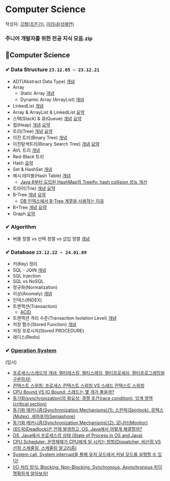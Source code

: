 # Computer Science

작성자: [깃짱(조은기)](https://github.com/gitchannn), [이리내(성채연)](https://github.com/hectick)

### 주니어 개발자를 위한 전공 지식 모음.zip

## 💋Computer Science

### ✔ Data Structure `23.12.05 ~ 23.12.21`

- ADT(Abstract Data Type) [개념](https://engineerinsight.tistory.com/313)
- Array
  - Static Array [개념](https://engineerinsight.tistory.com/311#%F0%9F%92%8B%C2%A0%EB%B0%B0%EC%97%B4(Array)-1)
  - Dynamic Array (ArrayList) [개념](https://engineerinsight.tistory.com/311#%F0%9F%92%8B%C2%A0%EB%8F%99%EC%A0%81%20%EB%B0%B0%EC%97%B4(Dynamic%20Array)-1)
- LinkedList [개념](https://engineerinsight.tistory.com/m/314)
- Array & ArrayList & LinkedList [요약](https://github.com/seoul-developer/CS/blob/irene/%EC%9E%90%EB%A3%8C%EA%B5%AC%EC%A1%B0/Array%20vs%20ArrayList%20vs%20LinkedList.md)
- 스택(Stack) & 큐(Queue) [개념](https://engineerinsight.tistory.com/315) [요약](https://github.com/seoul-developer/CS/blob/irene/%EC%9E%90%EB%A3%8C%EA%B5%AC%EC%A1%B0/Stack%20and%20Queue.md)
- 힙(Heap) [개념](https://engineerinsight.tistory.com/320) [요약](https://github.com/seoul-developer/CS/blob/irene/%EC%9E%90%EB%A3%8C%EA%B5%AC%EC%A1%B0/Binary%20Heap.md)
- 트리(Tree) [개념](https://engineerinsight.tistory.com/316) [요약](https://github.com/seoul-developer/CS/blob/irene/%EC%9E%90%EB%A3%8C%EA%B5%AC%EC%A1%B0/Tree.md)
- 이진 트리(Binary Tree) [개념](https://engineerinsight.tistory.com/317)
- 이진탐색트리(Binary Search Tree) [개념](https://engineerinsight.tistory.com/321) [요약](https://github.com/seoul-developer/CS/blob/irene/%EC%9E%90%EB%A3%8C%EA%B5%AC%EC%A1%B0/Binary%20Search%20Tree.md)
- AVL 트리 [개념](https://engineerinsight.tistory.com/329)
- Red-Black 트리
- Hash [요약](https://github.com/seoul-developer/CS/blob/irene/%EC%9E%90%EB%A3%8C%EA%B5%AC%EC%A1%B0/Hash.md)
- Set & HashSet [개념](https://engineerinsight.tistory.com/333)
- 해시 테이블(Hash Table) [개념](https://engineerinsight.tistory.com/332)
  - [Java 8부터 도입된 HashMap의 Treeify: hash collision 성능 개선](https://engineerinsight.tistory.com/339)
- 트라이(Trie) [개념](https://engineerinsight.tistory.com/335) [요약](https://github.com/seoul-developer/CS/blob/irene/%EC%9E%90%EB%A3%8C%EA%B5%AC%EC%A1%B0/Trie.md)
- B-Tree [개념](https://engineerinsight.tistory.com/330) [요약](https://github.com/seoul-developer/CS/blob/irene/%EC%9E%90%EB%A3%8C%EA%B5%AC%EC%A1%B0/B-Tree.md)
  - [DB 인덱스에서 B-Tree 계열을 사용하는 이유](https://engineerinsight.tistory.com/331)
- B+Tree [개념](https://engineerinsight.tistory.com/336) [요약](https://github.com/seoul-developer/CS/blob/irene/%EC%9E%90%EB%A3%8C%EA%B5%AC%EC%A1%B0/B%2BTree.md)
- Graph [요약](https://github.com/seoul-developer/CS/blob/irene/%EC%9E%90%EB%A3%8C%EA%B5%AC%EC%A1%B0/Graph.md)

### ✔ Algorithm

- 버블 정렬 vs 선택 정렬 vs 삽입 정렬 [개념](https://engineerinsight.tistory.com/340)

### ✔ Database `23.12.22 ~ 24.01.09`

- 키(Key) 정리
- SQL - JOIN [개념](https://engineerinsight.tistory.com/307)
- SQL Injection
- SQL vs NoSQL
- 정규화(Normalization)
- 이상(Anomaly) [개념](https://developer-talk.tistory.com/256)
- 인덱스(INDEX)
- 트랜잭션(Transaction)
  - [ACID](https://engineerinsight.tistory.com/210)
- 트랜잭션 격리 수준(Transaction Isolation Level) [개념](https://engineerinsight.tistory.com/182)
- 저장 함수(Stored Function) [개념](https://engineerinsight.tistory.com/346)
- 저장 프로시저(Stored PROCEDURE)
- 레디스(Redis)

### ✔ [Operation System](https://engineerinsight.tistory.com/category/CS/OS)

(임시)
- [프로세스/스레드의 개념: 멀티태스킹, 멀티스레딩, 멀티프로세싱, 멀티프로그래밍을 구분하자!](https://engineerinsight.tistory.com/281)
- [컨텍스트 스위칭: 프로세스 컨텍스트 스위칭 VS 스레드 컨텍스트 스위칭](https://engineerinsight.tistory.com/284)
- [CPU Bound VS IO Bound: 스레드는 몇 개가 좋을까?](https://engineerinsight.tistory.com/285)
- [동기화(synchronization)의 필요성: 경쟁 조건(race condition), 임계 영역(critical section)](https://engineerinsight.tistory.com/286)
- [동기화 메커니즘(Synchronization Mechanisms)(1): 스핀락(Spinlock), 뮤텍스(Mutex), 세마포어(Semaphore)](https://engineerinsight.tistory.com/288)
- [동기화 메커니즘(Synchronization Mechanisms)(2): 모니터(Monitor)](https://engineerinsight.tistory.com/289)
- [데드락(Deadlock)은 언제 발생하고, OS, Java에서 어떻게 해결할까?](https://engineerinsight.tistory.com/290)
- [OS, Java에서 프로세스의 상태 (State of Process in OS and Java)](https://engineerinsight.tistory.com/291)
- [CPU Scheduler: 운영체제가 CPU에게 일 시키는 방법(Dispatcher, 비선점 VS 선점 스케줄링, 스케줄링 알고리즘)](https://engineerinsight.tistory.com/292)
- [System call, System interrupt을 통해 유저 모드에서 커널 모드를 실행할 수 있다!](https://engineerinsight.tistory.com/293)
- [I/O 처리 방식: Blocking, Non-Blocking, Synchronous, Asynchronous 차이 명확하게 알아보자!](https://engineerinsight.tistory.com/295)
